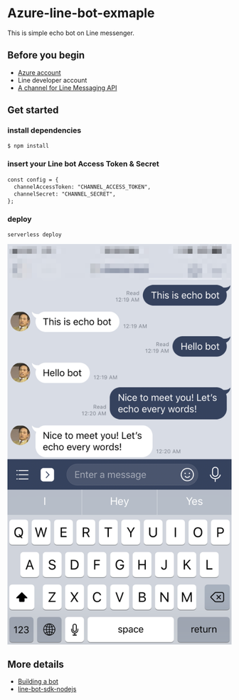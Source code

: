 # Azure-line-bot-exmaple

This is simple echo bot on Line messenger.  

## Before you begin
- [Azure account](azure.microsoft.com/en-us/free/)
- Line developer account
- [A channel for Line Messaging API](https://developers.line.me/en/docs/messaging-api/getting-started/)

## Get started

### install dependencies

```
$ npm install 
```

### insert your Line bot Access Token & Secret 
```
const config = {
  channelAccessToken: "CHANNEL_ACCESS_TOKEN",
  channelSecret: "CHANNEL_SECRET",
};

```

### deploy
```
serverless deploy
```

![image](https://github.com/jiyeonseo/azure-line-bot-example/blob/master/screenshot-2.png)

## More details  
- [Building a bot](https://developers.line.me/en/docs/messaging-api/building-bot/)
- [line-bot-sdk-nodejs](https://github.com/line/line-bot-sdk-nodejs)
